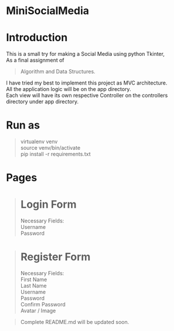 # MiniSocialMedia


# Introduction
This is a small try for making a Social Media using python Tkinter,  
As a final assignment of 

> Algorithm and Data Structures.


I have tried my best to implement this project as MVC architecture.\
All the application logic will be on the app directory.\
Each view will have its own respective Controller on the controllers\
directory under app directory.


# Run as

> virtualenv venv \
  source venv/bin/activate \
  pip install -r requirements.txt


# Pages

> # Login Form
> Necessary Fields: \
    Username \
    Password

> # Register Form
> Necessary Fields: \
    First Name \
    Last Name \
    Username \
    Password \
    Confirm Password \
    Avatar / Image

> Complete README.md will be updated soon.
